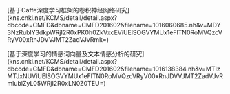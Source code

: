 [基于Caffe深度学习框架的卷积神经网络研究]
(kns.cnki.net/KCMS/detail/detail.aspx?dbcode=CMFD&dbname=CMFD201602&filename=1016060685.nh&v=MDY3NzRublY3dkpWRjI2R0xPK0h0ZkVxcEViUElSOGVYMUx1eFlTN0RoMVQzcVRyV00xRnJDVVJMT2ZadVJvRmk=)

[基于深度学习的情感词向量及文本情感分析的研究]
(kns.cnki.net/KCMS/detail/detail.aspx?dbcode=CMFD&dbname=CMFD201602&filename=1016138384.nh&v=MTIzMTJxNUViUElSOGVYMUx1eFlTN0RoMVQzcVRyV00xRnJDVVJMT2ZadVJvRmlublZyL05WRjI2R0xLN0Z0TEU=)
